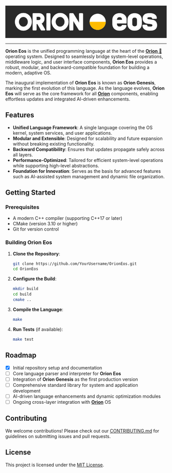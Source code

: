 [![MasterHead](https://raw.githubusercontent.com/JustinPhillipsPDX/OrionEos/refs/heads/master/orion_eos_logo.jpg)](https://github.com/JustinPhillipsPDX/OrionEos)

---

**Orion Eos** is the unified programming language at the heart of the [**Orion** 🌌](https://github.com/JustinPhillipsPDX/Orion) operating system. Designed to seamlessly bridge system-level operations, middleware logic, and user interface components, **Orion Eos** provides a robust, modular, and backward-compatible foundation for building a modern, adaptive OS.

The inaugural implementation of **Orion Eos** is known as **Orion Genesis**, marking the first evolution of this language. As the language evolves, **Orion Eos** will serve as the core framework for all [**Orion**](https://github.com/JustinPhillipsPDX/Orion) components, enabling effortless updates and integrated AI-driven enhancements.

## Features

- **Unified Language Framework**: A single language covering the OS kernel, system services, and user applications.
- **Modular and Extensible**: Designed for scalability and future expansion without breaking existing functionality.
- **Backward Compatibility**: Ensures that updates propagate safely across all layers.
- **Performance-Optimized**: Tailored for efficient system-level operations while supporting high-level abstractions.
- **Foundation for Innovation**: Serves as the basis for advanced features such as AI-assisted system management and dynamic file organization.

## Getting Started

### Prerequisites

- A modern C++ compiler (supporting C++17 or later)
- CMake (version 3.10 or higher)
- Git for version control

### Building Orion Eos

1. **Clone the Repository**:
   ```bash
   git clone https://github.com/YourUsername/OrionEos.git
   cd OrionEos
   ```

2. **Configure the Build**:
   ```bash
   mkdir build
   cd build
   cmake ..
   ```

3. **Compile the Language**:
   ```bash
   make
   ```

4. **Run Tests** (if available):
   ```bash
   make test
   ```

## Roadmap

- [x] Initial repository setup and documentation
- [ ] Core language parser and interpreter for **Orion Eos**
- [ ] Integration of **Orion Genesis** as the first production version
- [ ] Comprehensive standard library for system and application development
- [ ] AI-driven language enhancements and dynamic optimization modules
- [ ] Ongoing cross-layer integration with [**Orion**](https://github.com/JustinPhillipsPDX/Orion) OS

## Contributing

We welcome contributions! Please check out our [CONTRIBUTING.md](CONTRIBUTING.md) for guidelines on submitting issues and pull requests.

## License

This project is licensed under the [MIT License](LICENSE).
